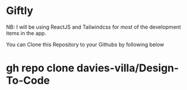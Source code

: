 #   Giftly
NB: I will be using ReactJS and Tailwindcss for most of the development items in the app.  

You can Clone this Repository to your Githubs by following below

#  gh repo clone davies-villa/Design-To-Code